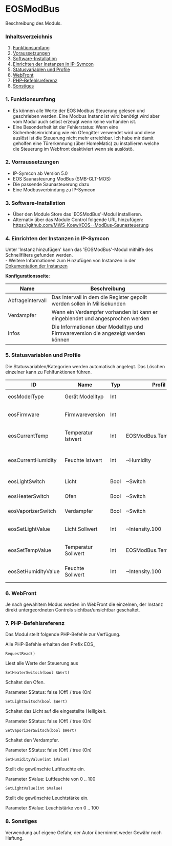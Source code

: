 # EOSModBus
Beschreibung des Moduls.

### Inhaltsverzeichnis

1. [Funktionsumfang](#1-funktionsumfang)
2. [Voraussetzungen](#2-voraussetzungen)
3. [Software-Installation](#3-software-installation)
4. [Einrichten der Instanzen in IP-Symcon](#4-einrichten-der-instanzen-in-ip-symcon)
5. [Statusvariablen und Profile](#5-statusvariablen-und-profile)
6. [WebFront](#6-webfront)
7. [PHP-Befehlsreferenz](#7-php-befehlsreferenz)
8. [Sonstiges](#8-sonstiges)

### 1. Funktionsumfang

* Es können alle Werte der EOS Modbus Steuerung gelesen und geschrieben werden. Eine Modbus Instanz ist wird benötigt wird aber vom Modul auch selbst erzeugt wenn keine vorhanden ist.
* Eine Besonderheit ist der Fehlerstatus: Wenn eine Sicherheitseinrichtung wie ein Ofengitter verwendet wird und diese auslöst ist die Steuerung nicht mehr erreichbar. Ich habe mir damit geholfen eine Türerkennung (über HomeMatic) zu installieren welche die Steuerung im Webfront deaktiviert wenn sie auslöstö.

### 2. Vorraussetzungen

- IP-Symcon ab Version 5.0
- EOS Saunasteurung ModBus (SMB-GLT-MOS)
- Die passende Saunasteuerung dazu
- Eine Modbusverbindung zu IP-Symcon 

### 3. Software-Installation

* Über den Module Store das 'EOSModBus'-Modul installieren. 
* Alternativ über das Module Control folgende URL hinzufügen: https://github.com/MWS-Koewi/EOS--ModBus-Saunasteuerung

### 4. Einrichten der Instanzen in IP-Symcon

 Unter 'Instanz hinzufügen' kann das 'EOSModBus'-Modul mithilfe des Schnellfilters gefunden werden.  
	- Weitere Informationen zum Hinzufügen von Instanzen in der [Dokumentation der Instanzen](https://www.symcon.de/service/dokumentation/konzepte/instanzen/#Instanz_hinzufügen)

__Konfigurationsseite__:

Name                | Beschreibung
------------------- | ---------------------------------------------------------------------------------
Abfrageintervall    | Das Intervall in dem die Register gepollt werden sollen in Millisekunden
Verdampfer          | Wenn ein Verdampfer vorhanden ist kann er eingeblendet und angesprochen werden
Infos               | Die Informationen über Modelltyp und Firmwareversion die angezeigt werden können

### 5. Statusvariablen und Profile

Die Statusvariablen/Kategorien werden automatisch angelegt. Das Löschen einzelner kann zu Fehlfunktionen führen.

ID                  | Name                | Typ  | Profil                | Beschreibung
------------------- | ------------------- | ---- | --------------------- | ---------------------------------------
eosModelType        | Gerät Modelltyp     | Int  | 		         | Modell des ModBus Gerätes
eosFirmware         | Firmwareversion     | Int  | 		         | Firmwareversion des ModBus Gerätes
eosCurrentTemp      | Temperatur Istwert  | Int  | EOSModBus.Temperature2| Ist Temperatur der Saunakabine
eosCurrentHumidity  | Feuchte Istwert     | Int  | ~Humidity		 | Ist Luftfeuchtigkeit der Saunskabine
eosLightSwitch      | Licht               | Bool | ~Switch		 | Schalter für das Kabinenlicht
eosHeaterSwitch     | Ofen                | Bool | ~Switch		 | Schalter für den Ofen
eosVaporizerSwitch  | Verdampfer          | Bool | ~Switch		 | Schalter für den Verdampfer
eosSetLightValue    | Licht Sollwert      | Int  | ~Intensity.100	 | Soll Lichtintensität der Lampe
eosSetTempValue     | Temperatur Sollwert | Int  | EOSModBus.Temperature | Soll Temperatur der Saunakabine
eosSetHumidityValue | Feuchte Sollwert    | Int  | ~Intensity.100	 | Soll Luftfeuchtigkeit der Kabine

### 6. WebFront

Je nach gewähltem Modus werden im WebFront die einzelnen, der Instanz direkt untergeordneten Controls sichtbar/unsichtbar geschaltet.

### 7. PHP-Befehlsreferenz

Das Modul stellt folgende PHP-Befehle zur Verfügung.

Alle PHP-Befehle erhalten den Prefix EOS_

`RequestRead()`

Liest alle Werte der Steuerung aus

`SetHeaterSwitsch(bool $Wert)`

Schaltet den Ofen. 

Parameter $Status: false (Off) / true (On)

`SetLightSwitsch(bool $Wert)`

Schaltet das Licht auf die eingestellte Helligkeit.

Parameter $Status: false (Off) / true (On)

`SetVaporizerSwitsch(bool $Wert)`

Schaltet den Verdampfer.

Parameter $Status: false (Off) / true (On)

`SetHumidityValue(int $Value)`

Stellt die gewünschte Luftfeuchte ein. 

Parameter $Value: Luftfeuchte von 0 .. 100

`SetLightValue(int $Value)`

Stellt die gewünschte Leuchtstärke ein. 

Parameter $Value: Leuchtstärke von 0 .. 100

### 8. Sonstiges
Verwendung auf eigene Gefahr, der Autor übernimmt weder Gewähr noch Haftung.
